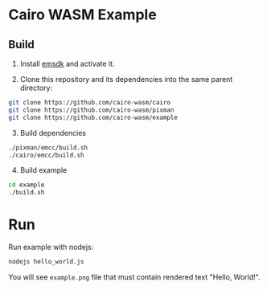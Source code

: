 # Cairo WASM Example

## Build

1. Install [emsdk](https://github.com/emscripten-core/emsdk) and activate it.

2. Clone this repository and its dependencies into the same parent directory:

```bash
git clone https://github.com/cairo-wasm/cairo
git clone https://github.com/cairo-wasm/pixman
git clone https://github.com/cairo-wasm/example
```

3. Build dependencies

```bash
./pixman/emcc/build.sh
./cairo/emcc/build.sh
```

4. Build example

```bash
cd example
./build.sh
```

# Run

Run example with nodejs:

```bash
nodejs hello_world.js
```

You will see `example.png` file that must contain rendered text "Hello, World!".
